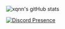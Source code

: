 ![xqnn's gitHub stats](https://github-readme-stats.vercel.app/api?username=xqnn&show_icons=true&theme=dark)

[![Discord Presence](https://lanyard.cnrad.dev/api/:id)](https://discord.com/users/:1013639285167108127)
